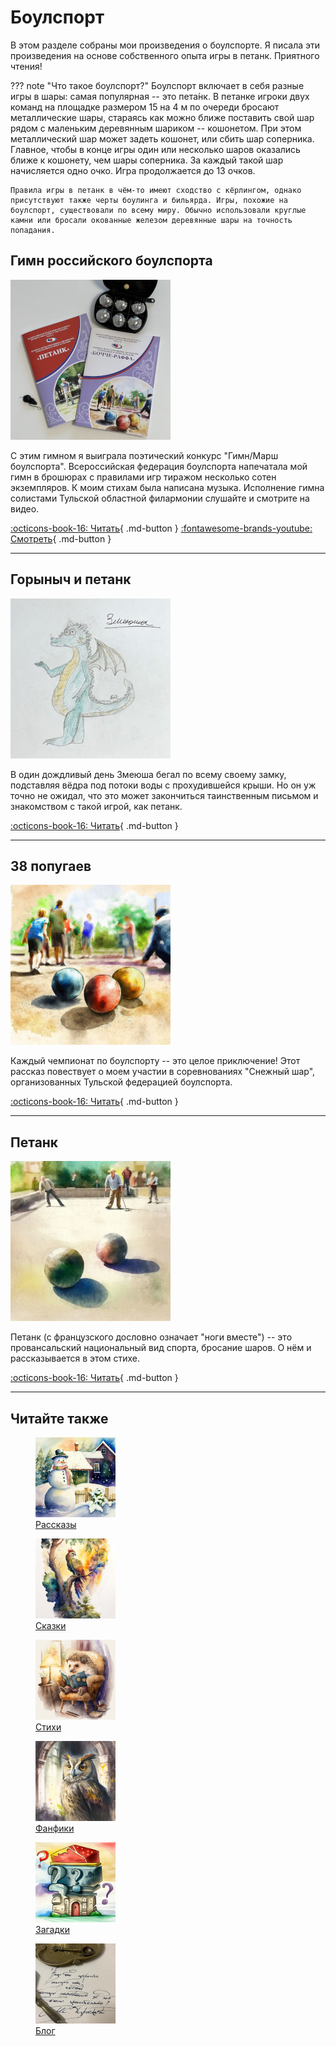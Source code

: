# Боулспорт

В этом разделе собраны мои произведения о боулспорте. Я писала эти произведения на основе собственного опыта игры в петанк. Приятного чтения!

??? note "Что такое боулспорт?"
    Боулспорт включает в себя разные игры в шары: самая популярная -- это пета́нк. В петанке игроки двух команд на площадке размером 15 на 4 м по очереди бросают металлические шары, стараясь как можно ближе поставить свой шар рядом с маленьким деревянным шариком -- кошонетом. При этом металлический шар может задеть кошонет, или сбить шар соперника. Главное, чтобы в конце игры один или несколько шаров оказались ближе к кошонету, чем шары соперника. За каждый такой шар начисляется одно очко. Игра продолжается до 13 очков.

    Правила игры в петанк в чём-то имеют сходство с кёрлингом, однако присутствуют также черты боулинга и бильярда. Игры, похожие на боулспорт, существовали по всему миру. Обычно использовали круглые камни или бросали окованные железом деревянные шары на точность попадания.

## Гимн российского боулспорта

![Гимн российского боулспорта](../images/small/boulsport-broshures.jpg)

С этим гимном я выиграла поэтический конкурс "Гимн/Марш боулспорта". Всероссийская федерация боулспорта напечатала мой гимн в брошюрах с правилами игр тиражом несколько сотен экземпляров. К моим стихам была написана музыка. Исполнение гимна солистами Тульской областной филармонии слушайте и смотрите на видео.

[:octicons-book-16: Читать](anthem.md){ .md-button }
[:fontawesome-brands-youtube: Смотреть](https://youtu.be/Wo4Lbd6_pWI?si=qfR-QdKHwJ9MTZq_){ .md-button }

---

## Горыныч и петанк

![Горыныч и петанк](../images/small/Zmeyusha.jpg)

В один дождливый день Змеюша бегал по всему своему замку, подставляя вёдра под потоки воды с прохудившейся крыши. Но он уж точно не ожидал, что это может закончиться таинственным письмом и знакомством с такой игрой, как петанк.

[:octicons-book-16: Читать](Gorynysh-and-petank.md){ .md-button }

---

## 38 попугаев

![38 попугаев](../images/small/boulsport.jpg)

Каждый чемпионат по боулспорту -- это целое приключение! Этот рассказ повествует о моем участии в соревнованиях "Снежный шар", организованных Тульской федерацией боулспорта.

[:octicons-book-16: Читать](38-parrots.md){ .md-button }

---

## Петанк

![Петанк](../images/small/petanque.jpg)

Петанк (с французского  дословно означает "ноги вместе") -- это провансальский национальный вид спорта, бросание шаров. О нём и рассказывается в этом стихе.

[:octicons-book-16: Читать](petank.md){ .md-button }

---

## Читайте также

<div class="figures-wrapper">

<div class="menu-figures">
<a href="../stories">
<figure><img class="menu-img" width="128" height="128" src="../images/small/snowman.jpg" />
<figcaption>Рассказы</figcaption>
</figure></a>
</div>

<div class="menu-figures">
<a href="../tales">
<figure><img class="menu-img" width="128" height="128" src="../images/small/bird-princess.jpg" />
<figcaption>Сказки</figcaption>
</figure></a>
</div>

<div class="menu-figures">
<a href="../poems">
<figure><img class="menu-img" width="128" height="128" src="../images/small/dad-hedgehog.jpg" />
<figcaption>Стихи</figcaption>
</figure></a>
</div>

<div class="menu-figures">
<a href="../fanfics">
<figure><img class="menu-img" width="128" height="128" src="../images/small/filiamon.jpg" />
<figcaption>Фанфики</figcaption>
</figure></a>
</div>

<div class="menu-figures">
<a href="../riddles">
<figure><img class="menu-img" width="128" height="128" src="../images/small/riddles.jpg" />
<figcaption>Загадки</figcaption>
</figure></a>
</div>

<div class="menu-figures">
<a href="../blog">
<figure><img class="menu-img" width="128" height="128" src="../images/small/quote.jpg" />
<figcaption>Блог</figcaption>
</figure></a>
</div>

</div>

